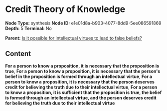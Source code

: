 # Credit Theory of Knowledge

**Node Type:** synthesis
**Node ID:** e1e01d8a-b903-4077-8dd9-5ee086591869
**Depth:** 5
**Terminal:** No

**Parent:** [Is it possible for intellectual virtues to lead to false beliefs?](is-it-possible-for-intellectual-virtues-to-lead-to-false-beliefs-antithesis-5d413bd1-f955-47fd-86e8-f6f1987def7e.md)

## Content

**For a person to know a proposition, it is necessary that the proposition is true**, **For a person to know a proposition, it is necessary that the person's belief in the proposition is formed through an intellectual virtue**, **For a person to know a proposition, it is necessary that the person deserves credit for believing the truth due to their intellectual virtue**, **For a person to know a proposition, it is sufficient that the proposition is true, the belief is formed through an intellectual virtue, and the person deserves credit for believing the truth due to their intellectual virtue**
